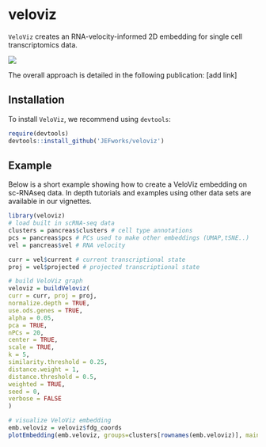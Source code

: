 
# veloviz

<!-- badges: start -->
<!-- badges: end -->

`VeloViz` creates an RNA-velocity-informed 2D embedding for single cell transcriptomics data.

![](./fig1a)

The overall approach is detailed in the following publication: [add link]

## Installation

To install `VeloViz`, we recommend using `devtools`:

``` r
require(devtools)
devtools::install_github('JEFworks/veloviz')
```

## Example

Below is a short example showing how to create a VeloViz embedding on sc-RNAseq data. In depth tutorials and examples using other data sets are available in our vignettes.  

``` r
library(veloviz)
# load built in scRNA-seq data
clusters = pancreas$clusters # cell type annotations
pcs = pancreas$pcs # PCs used to make other embeddings (UMAP,tSNE..)
vel = pancreas$vel # RNA velocity

curr = vel$current # current transcriptional state
proj = vel$projected # projected transcriptional state

# build VeloViz graph
veloviz = buildVeloviz(
curr = curr, proj = proj,
normalize.depth = TRUE,
use.ods.genes = TRUE,
alpha = 0.05,
pca = TRUE,
nPCs = 20,
center = TRUE,
scale = TRUE,
k = 5,
similarity.threshold = 0.25,
distance.weight = 1,
distance.threshold = 0.5,
weighted = TRUE,
seed = 0,
verbose = FALSE
)

# visualize VeloViz embedding
emb.veloviz = veloviz$fdg_coords
plotEmbedding(emb.veloviz, groups=clusters[rownames(emb.veloviz)], main='veloviz')

```
